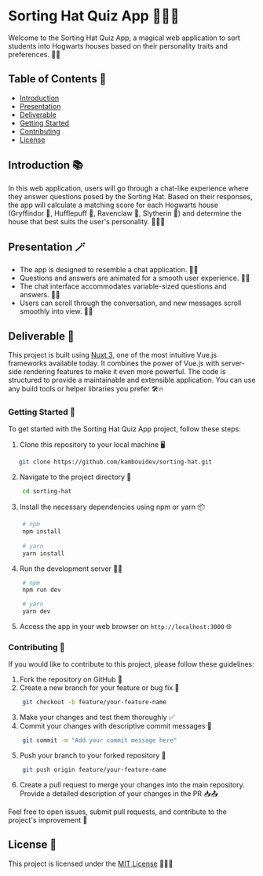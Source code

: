 # Sorting Hat Quiz App 🧙‍♂️🎩

Welcome to the Sorting Hat Quiz App, a magical web application to sort students into Hogwarts houses based on their personality traits and preferences. 🏰✨

## Table of Contents 📜
- [Introduction](#introduction)
- [Presentation](#presentation)
- [Deliverable](#deliverable)
- [Getting Started](#getting-started)
- [Contributing](#contributing)
- [License](#license)


## Introduction 📚

In this web application, users will go through a chat-like experience where they answer questions posed by the Sorting Hat. Based on their responses, the app will calculate a matching score for each Hogwarts house (Gryffindor 🦁, Hufflepuff 🦡, Ravenclaw 🦅, Slytherin 🐍) and determine the house that best suits the user's personality. 🧙‍♀️📖


## Presentation 🪄

- The app is designed to resemble a chat application. 💬📱
- Questions and answers are animated for a smooth user experience. 🔄🎉
- The chat interface accommodates variable-sized questions and answers. 📏🧾
- Users can scroll through the conversation, and new messages scroll smoothly into view. 📜🚀


## Deliverable 🚀

This project is built using [Nuxt 3](https://v3.nuxtjs.org/), one of the most intuitive Vue.js frameworks available today. It combines the power of Vue.js with server-side rendering features to make it even more powerful. The code is structured to provide a maintainable and extensible application. You can use any build tools or helper libraries you prefer 🛠️🔥

### Getting Started 🏁

To get started with the Sorting Hat Quiz App project, follow these steps:

1. Clone this repository to your local machine 🖥️

```bash
   git clone https://github.com/kambouidev/sorting-hat.git
```  
2. Navigate to the project directory 📂
```bash
    cd sorting-hat
```  
3. Install the necessary dependencies using npm or yarn 📦
```bash
    # npm
    npm install
    
    # yarn
    yarn install
```
4. Run the development server 🏃‍♂️
```bash
    # npm
    npm run dev

    # yarn
    yarn dev
```

5. Access the app in your web browser on `http://localhost:3000` 🌐

### Contributing 🤝

If you would like to contribute to this project, please follow these guidelines:

1. Fork the repository on GitHub 🍴
2. Create a new branch for your feature or bug fix 🌿
```bash
    git checkout -b feature/your-feature-name
```
3. Make your changes and test them thoroughly ✅
4. Commit your changes with descriptive commit messages 📝
```bash
    git commit -m "Add your commit message here"
```
5. Push your branch to your forked repository 🚀
```bash
    git push origin feature/your-feature-name
```
6. Create a pull request to merge your changes into the main repository. Provide a detailed description of your changes in the PR 📥📤

Feel free to open issues, submit pull requests, and contribute to the project's improvement 🙌

## License 📄

This project is licensed under the [MIT License](LICENSE) 📜👩‍⚖️
